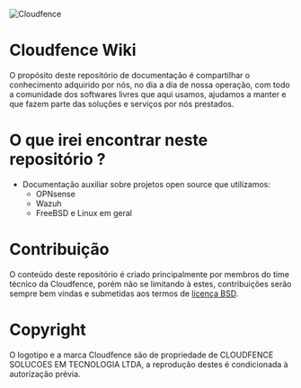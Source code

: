 ![Cloudfence](https://cloudfence.com.br/wp-content/uploads/2018/08/logo-1.png)

# **Cloudfence Wiki**

O propósito deste repositório de documentação é compartilhar o conhecimento adquirido por nós, no dia a dia de nossa operação, com todo a comunidade dos softwares livres que aqui usamos, ajudamos a manter e que fazem parte das soluções e serviços por nós prestados.

# O que irei encontrar neste repositório ?
* Documentação auxiliar sobre projetos open source que utilizamos:
  - OPNsense
  - Wazuh
  - FreeBSD e Linux em geral

# Contribuição
O conteúdo deste repositório é criado principalmente por membros do time técnico da Cloudfence, porém não se limitando à estes, contribuições serão sempre bem vindas e submetidas aos termos de [licença BSD](https://github.com/cloudfence/cloudfence.github.io/blob/master/LICENSE). 

# Copyright
O logotipo e a marca Cloudfence são de propriedade de CLOUDFENCE SOLUCOES EM TECNOLOGIA LTDA, a reprodução destes é condicionada à autorização prévia.



